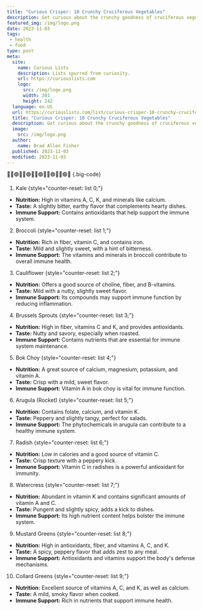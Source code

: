 ```yaml
---
title: "Curious Crisper: 10 Crunchy Cruciferous Vegetables"
description: Get curious about the crunchy goodness of cruciferous vegetables! Our list reveals the unique nutrition, taste, and immune support these veggies offer.
featured_img: /img/logo.png
date: 2023-11-03
tags:
 - health
 - food
type: post
meta:
  site:
    name: Curious Lists
    description: Lists spurred from curiosity.
    url: https://curiouslists.com
    logo:
      src: /img/logo.png
      width: 301
      height: 242
  language: en-US
  url: https://curiouslists.com/list/curious-crisper-10-crunchy-cruciferous-vegetables
  title: "Curious Crisper: 10 Crunchy Cruciferous Vegetables"
  description: Get curious about the crunchy goodness of cruciferous vegetables! Our list reveals the unique nutrition, taste, and immune support these veggies offer.
  image:
    src: /img/logo.png
  author:
    name: Brad Allen Fisher
  published: 2023-11-03
  modified: 2023-11-03
---
```

🥬🥦🟢🥬🥦🟢🥬🥦🟢🥬🥦🟢🥬🥦🟢🥬 {.big-code}

1. Kale {style="counter-reset: list 0;"}
  - **Nutrition:** High in vitamins A, C, K, and minerals like calcium.
  - **Taste:** A slightly bitter, earthy flavor that complements hearty dishes.
  - **Immune Support:** Contains antioxidants that help support the immune system.

2. Broccoli {style="counter-reset: list 1;"}
  - **Nutrition:** Rich in fiber, vitamin C, and contains iron.
  - **Taste:** Mild and slightly sweet, with a hint of bitterness.
  - **Immune Support:** The vitamins and minerals in broccoli contribute to overall immune health.

3. Cauliflower {style="counter-reset: list 2;"}
  - **Nutrition:** Offers a good source of choline, fiber, and B-vitamins.
  - **Taste:** Mild with a nutty, slightly sweet flavor.
  - **Immune Support:** Its compounds may support immune function by reducing inflammation.

4. Brussels Sprouts {style="counter-reset: list 3;"}
  - **Nutrition:** High in fiber, vitamins C and K, and provides antioxidants.
  - **Taste:** Nutty and savory, especially when roasted.
  - **Immune Support:** Contains nutrients that are essential for immune system maintenance.

5. Bok Choy {style="counter-reset: list 4;"}
  - **Nutrition:** A great source of calcium, magnesium, potassium, and vitamin A.
  - **Taste:** Crisp with a mild, sweet flavor.
  - **Immune Support:** Vitamin A in bok choy is vital for immune function.

6. Arugula (Rocket) {style="counter-reset: list 5;"}
  - **Nutrition:** Contains folate, calcium, and vitamin K.
  - **Taste:** Peppery and slightly tangy, perfect for salads.
  - **Immune Support:** The phytochemicals in arugula can contribute to a healthy immune system.

7. Radish {style="counter-reset: list 6;"}
  - **Nutrition:** Low in calories and a good source of vitamin C.
  - **Taste:** Crisp texture with a peppery kick.
  - **Immune Support:** Vitamin C in radishes is a powerful antioxidant for immunity.

8. Watercress {style="counter-reset: list 7;"}
  - **Nutrition:** Abundant in vitamin K and contains significant amounts of vitamin A and C.
  - **Taste:** Pungent and slightly spicy, adds a kick to dishes.
  - **Immune Support:** Its high nutrient content helps bolster the immune system.

9. Mustard Greens {style="counter-reset: list 8;"}
  - **Nutrition:** High in antioxidants, fiber, and vitamins A, C, and K.
  - **Taste:** A spicy, peppery flavor that adds zest to any meal.
  - **Immune Support:** Antioxidants and vitamins support the body's defense mechanisms.

10. Collard Greens {style="counter-reset: list 9;"}
  - **Nutrition:** Excellent source of vitamins A, C, and K, as well as calcium.
  - **Taste:** A mild, smoky flavor when cooked.
  - **Immune Support:** Rich in nutrients that support immune health.